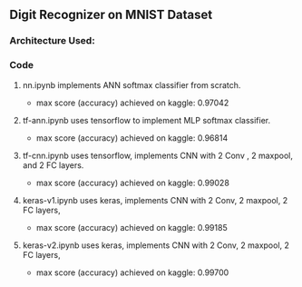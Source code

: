 ## Digit Recognizer on MNIST Dataset

### Architecture Used:

### Code

1. nn.ipynb implements ANN softmax classifier from scratch.
    * max score (accuracy) achieved on kaggle: 0.97042
    
2. tf-ann.ipynb uses tensorflow to implement MLP softmax classifier. 
    * max score (accuracy) achieved on kaggle: 0.96814

3. tf-cnn.ipynb uses tensorflow, implements CNN with 2 Conv , 2 maxpool, and 2 FC layers.
    * max score (accuracy) achieved on kaggle: 0.99028

4. keras-v1.ipynb uses keras, implements CNN with 2 Conv, 2 maxpool, 2 FC layers,
    * max score (accuracy) achieved on kaggle: 0.99185
    
5. keras-v2.ipynb uses keras, implements CNN with 2 Conv, 2 maxpool, 2 FC layers,
    * max score (accuracy) achieved on kaggle: 0.99700
    
   